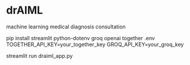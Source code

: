 # drAIML
machine learning medical diagnosis consultation

pip install streamlit python-dotenv groq openai together
.env
TOGETHER_API_KEY=your_together_key
GROQ_API_KEY=your_groq_key

streamlit run draiml_app.py

